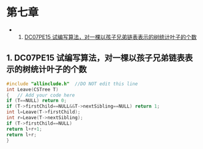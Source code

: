 # 第七章
* 1. [ DC07PE15 试编写算法，对一棵以孩子兄弟链表表示的树统计叶子的个数](#DC07PE15)


##  1. <a name='DC07PE15'></a> DC07PE15 试编写算法，对一棵以孩子兄弟链表表示的树统计叶子的个数 
```C
#include "allinclude.h"  //DO NOT edit this line
int Leave(CSTree T) 
{   // Add your code here
if (T==NULL) return 0;
if (T->firstChild==NULL&&T->nextSibling==NULL) return 1;
int l=Leave(T->firstChild);
int r=Leave(T->nextSibling);
if (T->firstChild==NULL)
return l+r+1;
return l+r;
}


```
